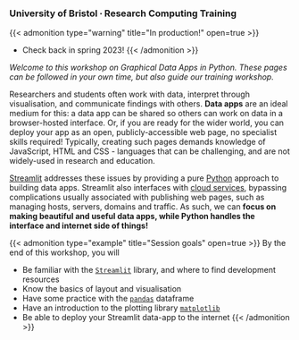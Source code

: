 ### University of Bristol ∙ Research Computing Training

{{< admonition type="warning" title="In production!" open=true >}}
- Check back in spring 2023!
{{< /admonition >}}

*Welcome to this workshop on Graphical Data Apps in Python. These pages can be followed in your own time, but also guide our training workshop.*

Researchers and students often work with data, interpret through visualisation, and communicate findings with others. **Data apps** are an ideal medium for this: a data app can be shared so others can work on data in a browser-hosted interface. Or, if you are ready for the wider world, you can deploy your app as an open, publicly-accessible web page, no specialist skills required! Typically, creating such pages demands knowledge of JavaScript, HTML and CSS - languages that can be challenging, and are not widely-used in research and education. 

[Streamlit](https://streamlit.io/) addresses these issues by providing a pure [Python](https://www.python.org/) approach to building data apps. Streamlit also interfaces with [cloud services](https://streamlit.io/cloud), bypassing complications usually associated with publishing web pages, such as managing hosts, servers, domains and traffic. As such, we can **focus on making beautiful and useful data apps, while Python handles the interface and internet side of things!**

{{< admonition type="example" title="Session goals" open=true >}}
By the end of this workshop, you will
- Be familiar with the [`Streamlit`](https://docs.streamlit.io/library/api-reference) library, and where to find development resources 
- Know the basics of layout and visualisation
- Have some practice with the [`pandas`](https://pandas.pydata.org/pandas-docs/stable/index.html) dataframe
- Have an introduction to the plotting library [`matplotlib`](https://matplotlib.org/)
- Be able to deploy your Streamlit data-app to the internet
{{< /admonition >}}
